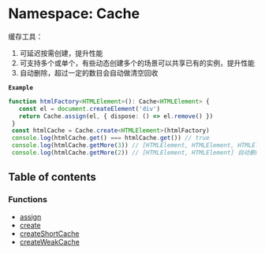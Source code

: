 # Namespace: Cache

缓存工具：

1. 可延迟按需创建，提升性能
2. 可支持多个或单个，有些动态创建多个的场景可以共享已有的实例，提升性能
3. 自动删除，超过一定的数目会自动做清空回收

**`Example`**

```ts
function htmlFactory<HTMLElement>(): Cache<HTMLElement> {
   const el = document.createElement('div')
   return Cache.assign(el, { dispose: () => el.remove() })
 }
 const htmlCache = Cache.create<HTMLElement>(htmlFactory)
 console.log(htmlCache.get() === htmlCache.get()) // true
 console.log(htmlCache.getMore(3)) // [HTMLElement, HTMLElement, HTMLElement]
 console.log(htmlCache.getMore(2)) // [HTMLElement, HTMLElement] 自动删除第三个
```

## Table of contents

### Functions

* [assign](/en/auto-docs/utils/functions/Cache.assign.md)
* [create](/en/auto-docs/utils/functions/Cache.create.md)
* [createShortCache](/en/auto-docs/utils/functions/Cache.createShortCache.md)
* [createWeakCache](/en/auto-docs/utils/functions/Cache.createWeakCache.md)
